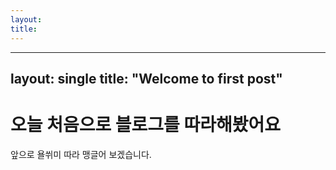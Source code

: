 ```yaml
---
layout: 
title: 
---
```

---
layout: single
title:  "Welcome to first post"
---

# 오늘 처음으로 블로그를 따라해봤어요

앞으로 욜쒸미 따라 맹글어 보겠습니다. 
